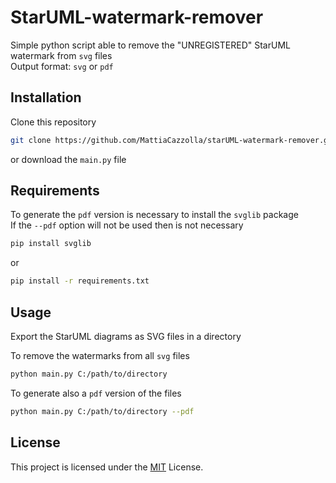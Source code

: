 # StarUML-watermark-remover

Simple python script able to remove the "UNREGISTERED" StarUML watermark from <code>svg</code> files\
Output format:  <code>svg</code> or  <code>pdf</code>

## Installation
Clone this repository
```bash
git clone https://github.com/MattiaCazzolla/starUML-watermark-remover.git
```
or download the <code>main.py</code> file

## Requirements
To generate the <code>pdf</code> version is necessary to install the <code>svglib</code> package\
If the <code>--pdf</code> option will not be used then is not necessary

```bash
pip install svglib
```
or
```bash
pip install -r requirements.txt
```

##  Usage
Export the StarUML diagrams as SVG files in a directory

To remove the watermarks from all <code>svg</code> files 
```bash
python main.py C:/path/to/directory
```
To generate also a <code>pdf</code> version of the files
```bash
python main.py C:/path/to/directory --pdf
```
## License
This project is licensed under the [MIT](LICENSE) License.

